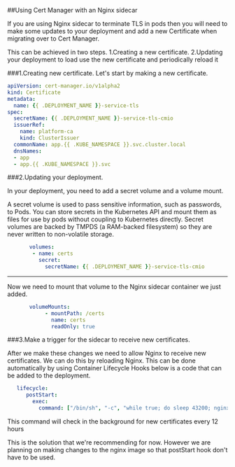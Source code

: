 ##Using Cert Manager with an Nginx sidecar


If you are using Nginx sidecar to terminate TLS in pods then you will need to make some updates to your deployment and add a new Certificate when migrating over to Cert Manager.

This can be achieved in two steps.
1.Creating a new certificate.
2.Updating your deployment to load use the new certificate and periodically reload it

###1.Creating new certificate.
Let's start by making a new certificate.

```YAML
apiVersion: cert-manager.io/v1alpha2
kind: Certificate
metadata:
  name: {{ .DEPLOYMENT_NAME }}-service-tls
spec:
  secretName: {{ .DEPLOYMENT_NAME }}-service-tls-cmio
  issuerRef:
    name: platform-ca
    kind: ClusterIssuer
  commonName: app.{{ .KUBE_NAMESPACE }}.svc.cluster.local
  dnsNames:
  - app
  - app.{{ .KUBE_NAMESPACE }}.svc
```


###2.Updating your deployment.

In your deployment, you need to add a secret volume and a volume mount.

A secret volume is used to pass sensitive information, such as passwords, to Pods. You can store secrets in the Kubernetes API and mount them as files for use by pods without coupling to Kubernetes directly. Secret volumes are backed by TMPDS (a RAM-backed filesystem) so they are never written to non-volatile storage.
```YAML
       volumes:
        - name: certs
          secret:
            secretName: {{ .DEPLOYMENT_NAME }}-service-tls-cmio
```
-------------------------


Now we need to mount that volume to the Nginx sidecar container we just added.

```YAML
       volumeMounts:
            - mountPath: /certs
              name: certs
              readOnly: true

```

###3.Make a trigger for the sidecar to receive new certificates.

After we make these changes we need to allow Nginx to receive new certificates. We can do this by reloading Nginx. This can be done automatically by using Container Lifecycle Hooks below is a code that can be added to the deployment.

```YAML
   lifecycle:
      postStart:
        exec:
          command: ["/bin/sh", "-c", "while true; do sleep 43200; nginx -s reload; done &"]
```
This command will check in the background for new certificates every 12 hours


This is the solution that we're recommending for now. However we are planning on making changes to the nginx image so that postStart hook don't have to be used.
